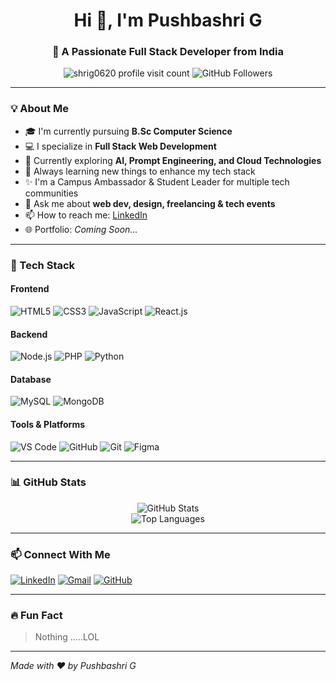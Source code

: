 <h1 align="center">Hi 👋, I'm Pushbashri G</h1>

<h3 align="center">🚀 A Passionate Full Stack Developer from India</h3>

<p align="center">
  <img src="https://visitcount.itsvg.in/api?id=shrig0620&label=Profile%20Views&color=12&icon=0&pretty=true" alt="shrig0620 profile visit count"/>
  <img src="https://img.shields.io/github/followers/shrig0620?label=Followers&style=social" alt="GitHub Followers"/>
</p>

---

### 💡 About Me

- 🎓 I'm currently pursuing **B.Sc Computer Science**
- 💻 I specialize in **Full Stack Web Development**
- 🧠 Currently exploring **AI, Prompt Engineering, and Cloud Technologies**
- 🌱 Always learning new things to enhance my tech stack
- ✨ I'm a Campus Ambassador & Student Leader for multiple tech communities
- 💬 Ask me about **web dev, design, freelancing & tech events**
- 📫 How to reach me: [LinkedIn](https://www.linkedin.com/in/pushbashri-g/)
- 🌐 Portfolio: *Coming Soon...*

---

### 💼 Tech Stack

#### Frontend
<p>
  <img src="https://img.icons8.com/color/48/html-5.png" title="HTML5"/>
  <img src="https://img.icons8.com/color/48/css3.png" title="CSS3"/>
  <img src="https://img.icons8.com/color/48/javascript--v1.png" title="JavaScript"/>
  <img src="https://img.icons8.com/ultraviolet/40/react--v1.png" title="React.js"/>
</p>

#### Backend
<p>
  <img src="https://img.icons8.com/color/48/nodejs.png" title="Node.js"/>
  <img src="https://img.icons8.com/offices/40/php-logo.png" title="PHP"/>
  <img src="https://img.icons8.com/color/48/python.png" title="Python"/>
</p>

#### Database
<p>
  <img src="https://img.icons8.com/color/48/mysql-logo.png" title="MySQL"/>
  <img src="https://img.icons8.com/color/48/mongodb.png" title="MongoDB"/>
</p>

#### Tools & Platforms
<p>
  <img src="https://img.icons8.com/color/48/visual-studio-code-2019.png" title="VS Code"/>
  <img src="https://img.icons8.com/color/48/github--v1.png" title="GitHub"/>
  <img src="https://img.icons8.com/color/48/git.png" title="Git"/>
  <img src="https://img.icons8.com/fluency/48/figma.png" title="Figma"/>
</p>

---

### 📊 GitHub Stats

<p align="center">
  <img src="https://github-readme-stats.vercel.app/api?username=shrig0620&show_icons=true&theme=tokyonight" alt="GitHub Stats"/>
  <br/>
  <img src="https://github-readme-stats.vercel.app/api/top-langs/?username=shrig0620&layout=compact&theme=tokyonight" alt="Top Languages"/>
</p>

---

### 📫 Connect With Me

<p>
  <a href="https://www.linkedin.com/in/pushbashri-g/"><img src="https://img.icons8.com/color/48/linkedin.png" title="LinkedIn"/></a>
  <a href="mailto:your-email@example.com"><img src="https://img.icons8.com/color/48/gmail-new.png" title="Gmail"/></a>
  <a href="https://github.com/shrig0620"><img src="https://img.icons8.com/material-outlined/48/github.png" title="GitHub"/></a>
</p>

---

### 🔥 Fun Fact
> Nothing .....LOL

---

*Made with ❤️ by Pushbashri G*
